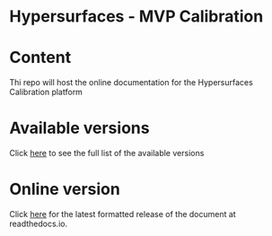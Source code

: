 # Hypersurfaces - MVP Calibration

# Content

Thi repo will host the online documentation for the Hypersurfaces Calibration platform

# Available versions

Click [here](docs/README.md) to see the full list of the available versions

# Online version

Click [here](http://hypersurfaces-calibration-platform.readthedocs.io/) for the latest formatted release of the document at readthedocs.io.
